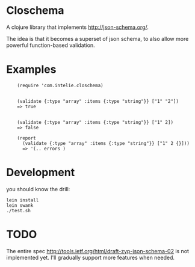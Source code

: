 Closchema
=========

A clojure library that implements http://json-schema.org/.

The idea is that it becomes a superset of json schema, to also allow more powerful function-based validation.


Examples
========== 

        (require 'com.intelie.closchema)


        (validate {:type "array" :items {:type "string"}} ["1" "2"])
        => true


        (validate {:type "array" :items {:type "string"}} ["1" 2])
        => false

        (report 
          (validate {:type "array" :items {:type "string"}} ["1" 2 {}]))
          => '(.. errors )



Development
===========
you should know the drill:

	lein install
	lein swank 
	./test.sh


TODO
====
The entire spec http://tools.ietf.org/html/draft-zyp-json-schema-02 is not implemented yet. I'll gradually support more features when needed.
